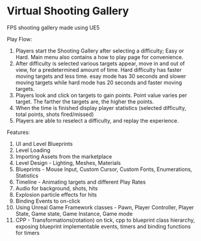 # Virtual Shooting Gallery
 FPS shooting gallery made using UE5

 Play Flow:

1. Players start the Shooting Gallery after selecting a difficulty; Easy or Hard. Main menu also contains a how to play page for convenience.
2. After difficulty is selected various targets appear, move in and out of view, for a predetermined amount of time. Hard difficulty has faster moving targets and less time. esay mode has 30 seconds and slower moving targets while hard mode has 20 seconds and faster moving targets.
3. Players look and click on targets to gain points. Point value varies per target. The farther the targets are, the higher the points.
4. When the time is finished display player statistics (selected difficulty, total points, shots fired/missed)
5. Players are able to reselect a difficulty, and replay the experience.


Features:

1. UI and Level Blueprints
2. Level Loading
3. Importing Assets from the marketplace
4. Level Design - Lighting, Meshes, Materials
5. Blueprints - Mouse Input, Custom Cursor, Custom Fonts, Enumerations, Statistics 
6. Timeline - Animating targets and different Play Rates
7. Audio for background, shots, hits
8. Explosion particle effects for hits
9. Binding Events to on-click
10. Using Unreal Game Framework classes - Pawn, Player Controller, Player State, Game state, Game Instance, Game mode
11. CPP - Transformations(rotation) on tick, cpp to blueprint class hierarchy, exposing blueprint implementable events, timers and binding functions for timers

